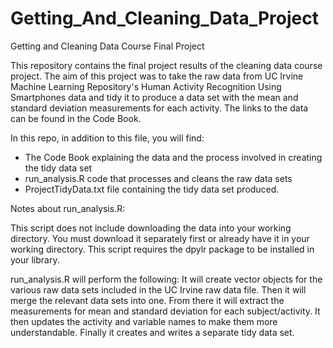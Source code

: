 # Getting_And_Cleaning_Data_Project
Getting and Cleaning Data Course Final Project

This repository contains the final project results of the cleaning data course project. 
The aim of this project was to take the raw data from UC Irvine Machine Learning Repository's Human Activity Recognition Using Smartphones data and tidy it to produce a data set with the mean and standard deviation measurements for each activity. The links to the data can be found in the Code Book.

In this repo, in addition to this file, you will find:

- The Code Book explaining the data and the process involved in creating the tidy data set
- run_analysis.R code that processes and cleans the raw data sets
- ProjectTidyData.txt file containing the tidy data set produced.

Notes about run_analysis.R:

  This script does not include downloading the data into your working directory. You must download it separately first or already have it in your working directory. 
  This script requires the dpylr package to be installed in your library. 

  run_analysis.R will perform the following:
    It will create vector objects for the various raw data sets included in the UC Irvine raw data file.
    Then it will merge the relevant data sets into one.
    From there it will extract the measurements for mean and standard deviation for each subject/activity.
    It then updates the activity and variable names to make them more understandable.
    Finally it creates and writes a separate tidy data set. 
